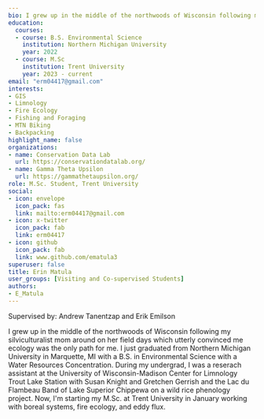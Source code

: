 ```yaml
--- 
bio: I grew up in the middle of the northwoods of Wisconsin following my silviculturalist mom around on her field days which utterly convinced me ecology was the only path for me. I just graduated from Northern Michigan University in Marquette, MI with a B.S. in Environmental Science with a Water Resources Concentration. During my undergrad, I was a reserach assistant at the University of Wisconsin-Madison Center for Limnology Trout Lake Station with Susan Knight and Gretchen Gerrish and the Lac du Flambeau Band of Lake Superior Chippewa on a wild rice phenology project. Now, I'm starting my M.Sc. at Trent University in January working with boreal systems, fire ecology, and eddy flux.
education:
  courses:
  - course: B.S. Environmental Science
    institution: Northern Michigan University
    year: 2022
  - course: M.Sc
    institution: Trent University
    year: 2023 - current
email: "erm04417@gmail.com"
interests:
- GIS
- Limnology
- Fire Ecology
- Fishing and Foraging
- MTN Biking
- Backpacking
highlight_name: false
organizations:
- name: Conservation Data Lab
  url: https://conservationdatalab.org/
- name: Gamma Theta Upsilon
  url: https://gammathetaupsilon.org/
role: M.Sc. Student, Trent University
social:
- icon: envelope
  icon_pack: fas
  link: mailto:erm04417@gmail.com
- icon: x-twitter
  icon_pack: fab
  link: erm04417
- icon: github
  icon_pack: fab
  link: www.github.com/ematula3
superuser: false
title: Erin Matula
user_groups: [Visiting and Co-supervised Students]
authors:
- E_Matula
---
```


Supervised by: Andrew Tanentzap and Erik Emilson



I grew up in the middle of the northwoods of Wisconsin following my silviculturalist mom around on her field days which utterly convinced me ecology was the only path for me. I just graduated from Northern Michigan University in Marquette, MI with a B.S. in Environmental Science with a Water Resources Concentration. During my undergrad, I was a reserach assistant at the University of Wisconsin-Madison Center for Limnology Trout Lake Station with Susan Knight and Gretchen Gerrish and the Lac du Flambeau Band of Lake Superior Chippewa on a wild rice phenology project. Now, I'm starting my M.Sc. at Trent University in January working with boreal systems, fire ecology, and eddy flux.




